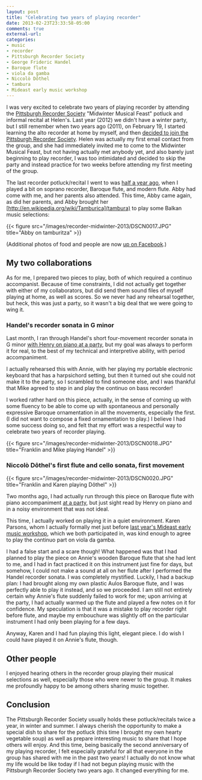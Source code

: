 ```yaml
---
layout: post
title: "Celebrating two years of playing recorder"
date: 2013-02-23T23:33:58-05:00
comments: true
external-url:
categories:
- music
- recorder
- Pittsburgh Recorder Society
- George Frideric Handel
- Baroque flute
- viola da gamba
- Niccolò Dôthel
- tambura
- Mideast early music workshop
---
```

I was very excited to celebrate two years of playing recorder by attending the [Pittsburgh Recorder Society](http://www.andrew.cmu.edu/user/lukas/pcars/Welcome.html) "Midwinter Musical Feast" potluck and informal recital at Helen's. Last year (2012) we didn't have a winter party, but I still remember when two years ago (2011), on February 19, I started learning the alto recorder at home by myself, and then [decided to join the Pittsburgh Recorder Society](/blog/2011/09/26/i-dont-feel-like-practicing-but-im-gonna-do-it-anyway/). Helen was actually my first email contact from the group, and she had immediately invited me to come to the Midwinter Musical Feast, but not having actually met anybody yet, and also barely just beginning to play recorder, I was too intimidated and decided to skip the party and instead practice for two weeks before attending my first meeting of the group.

The last recorder potluck/recital I went to was [half a year ago](/blog/2012/07/28/my-first-appearance-on-a-music-recital-program/), when I played a bit on soprano recorder, Baroque flute, and modern flute. Abby had come with me, and her parents also attended. This time, Abby came again, as did her parents, and Abby brought her [http://en.wikipedia.org/wiki/Tamburica](tambura) to play some Balkan music selections:

{{< figure src="/images/recorder-midwinter-2013/DSCN0017.JPG" title="Abby on tamburitza" >}}

(Additional photos of food and people are now [up on Facebook](http://www.facebook.com/media/set/?set=a.445931198818142.1073741825.330712777006652&type=3).)

## My two collaborations

As for me, I prepared two pieces to play, both of which required a continuo accompanist. Because of time constraints, I did not actually get together with either of my collaborators, but did send them sound files of myself playing at home, as well as scores. So we never had any rehearsal together, but heck, this was just a party, so it wasn't a big deal that we were going to wing it.

### Handel's recorder sonata in G minor

Last month, I ran through Handel's short four-movement recorder sonata in G minor [with Henry on piano at a party](/blog/2013/01/26/music-i-just-played-for-the-first-time-recorder-sonata-tangos/), but my goal was always to perform it for real, to the best of my technical and interpretive ability, with period accompaniment.

I actually rehearsed this with Annie, with her playing my portable electronic keyboard that has a harpsichord setting, but then it turned out she could not make it to the party, so I scrambled to find someone else, and I was thankful that Mike agreed to step in and play the continuo on bass recorder!

I worked rather hard on this piece, actually, in the sense of coming up with some fluency to be able to come up with spontaneous and personally expressive Baroque ornamentation in all the movements, especially the first. (I did not want to compose a fixed ornamentation to play.) I believe I had some success doing so, and felt that my effort was a respectful way to celebrate two years of recorder playing.

{{< figure src="/images/recorder-midwinter-2013/DSCN0018.JPG" title="Franklin and Mike playing Handel" >}}

### Niccolò Dôthel's first flute and cello sonata, first movement

{{< figure src="/images/recorder-midwinter-2013/DSCN0020.JPG" title="Franklin and Karen playing Dôthel" >}}

Two months ago, I had actually run through this piece on Baroque flute with piano accompaniment [at a party](/blog/2012/12/22/playing-tango-on-melodica-and-singing-christmas-carols/), but just sight read by Henry on piano and in a noisy environment that was not ideal.

This time, I actually worked on playing it in a quiet environment. Karen Parsons, whom I actually formally met just before [last year's Mideast early music workshop](/blog/2012/07/21/mideast-early-music-workshop-a-life-changing-experience/), which we both participated in, was kind enough to agree to play the continuo part on viola da gamba.

I had a false start and a scare though! What happened was that I had planned to play the piece on Annie's wooden Baroque flute that she had lent to me, and I had in fact practiced it on this instrument just fine for days, but somehow, I could not make a sound at all on her flute after I performed the Handel recorder sonata. I was completely mystified. Luckily, I had a backup plan: I had brought along my own plastic Aulos Baroque flute, and I was perfectly able to play it instead, and so we proceeded. I am still not entirely certain why Annie's flute suddenly failed to work for me; upon arriving at the party, I had actually warmed up the flute and played a few notes on it for confidence. My speculation is that it was a mistake to play recorder right before flute, and maybe my embouchure was slightly off on the particular instrument I had only been playing for a few days.

Anyway, Karen and I had fun playing this light, elegant piece. I do wish I could have played it on Annie's flute, though.

## Other people

I enjoyed hearing others in the recorder group playing their musical selections as well, especially those who were newer to the group. It makes me profoundly happy to be among others sharing music together.

## Conclusion

The Pittsburgh Recorder Society usually holds these potluck/recitals twice a year, in winter and summer. I always cherish the opportunity to make a special dish to share for the potluck (this time I brought my own hearty vegetable soup) as well as prepare interesting music to share that I hope others will enjoy. And this time, being basically the second anniversary of my playing recorder, I felt especially grateful for all that everyone in the group has shared with me in the past two years! I actually do not know what my life would be like today if I had not begun playing music with the Pittsburgh Recorder Society two years ago. It changed everything for me.

